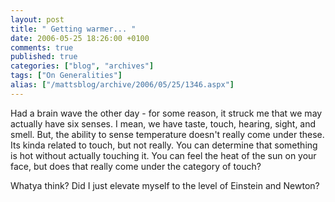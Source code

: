 ```yaml
---
layout: post
title: " Getting warmer... "
date: 2006-05-25 18:26:00 +0100
comments: true
published: true
categories: ["blog", "archives"]
tags: ["On Generalities"]
alias: ["/mattsblog/archive/2006/05/25/1346.aspx"]
---
```

<!-- more -->

<P>Had a brain wave the other day - for some reason, it struck me that we may actually have six senses. I mean, we have taste, touch, hearing, sight, and smell. But, the ability to sense temperature doesn't really come under these. Its kinda related to touch, but not really. You can determine that something is hot without actually touching it. You can feel the heat of the sun on your face, but does that really come under the category of touch?</P>
 <P>Whatya think? Did I just elevate myself to the level of Einstein and Newton?</P>
